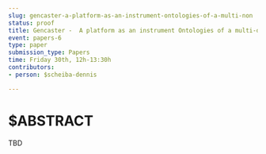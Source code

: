 ```yaml
---
slug: gencaster-a-platform-as-an-instrument-ontologies-of-a-multi-non
status: proof
title: Gencaster -  A platform as an instrument Ontologies of a multi-directional non-linear audio streaming framework
event: papers-6
type: paper
submission_type: Papers
time: Friday 30th, 12h-13:30h
contributors:
- person: $scheiba-dennis

---
```


# $ABSTRACT

TBD

